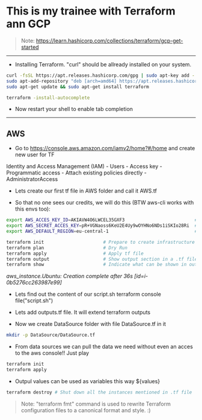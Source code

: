 # **This is my trainee with Terraform ann GCP**

> Note:  https://learn.hashicorp.com/collections/terraform/gcp-get-started
---
- Installing Terraform. "curl" should be allready installed on your system.
```sh
curl -fsSL https://apt.releases.hashicorp.com/gpg | sudo apt-key add -
sudo apt-add-repository "deb [arch=amd64] https://apt.releases.hashicorp.com $(lsb_release -cs) main"
sudo apt-get update && sudo apt-get install terraform

terraform -install-autocomplete
```
- Now restart your shell to enable tab completion
---
## AWS
- Go to https://console.aws.amazon.com/iamv2/home?#/home and create new user for TF  

Identity and Access Management (IAM) - Users - Access key - Programmatic access - Attach existing policies directly - AdministratorAccess

- Lets create our first tf file in AWS folder and call it AWS.tf

- So that no one sees our credits, we will do this (BTW aws-cli works with this envs too):
```bash
export AWS_ACCES_KEY_ID=AKIAVW4O6LWCEL35GXF3                          #  {your access_key}
export AWS_SECRET_ACCES_KEY=pR+VGNaoss6KeU2E4Uy9wOYHNo6NDs1iSKIo28Ri  #  {your secret_key} *THIS ONE IS FAKE*
export AWS_DEFAULT_REGION=eu-central-1                                #  {your aws region}
```

```sh
terraform init                      # Prepare to create infrastructure
terraform plan                      # Dry Run
terraform apply                     # Apply tf file
terraform output                    # Show output section in a .tf file 
terraform show                      # Indicate what can be shown in output section
```
_aws_instance.Ubuntu: Creation complete after 36s [id=i-0b5276cc263987e99]_

- Lets find out the content of our script.sh
terraform console
file("script.sh")

- Lets add outputs.tf file. It will extend terraform outputs 
- Now we create DataSource folder with file DataSource.tf in it
 ```sh
 mkdir -p DataSource/DataSource.tf
 ```
- From data sources we can pull the data we need without even an acces to the aws console!! Just play   
```sh
terraform init
terraform apply
```
 - Outpul values can be used as variables this way ${values}


 
```sh
terraform destroy # Shut down all the instances mentioned in .tf file
```

> Note:  "terraform fmt" command is used to rewrite Terraform configuration files to a canonical format and style. :)